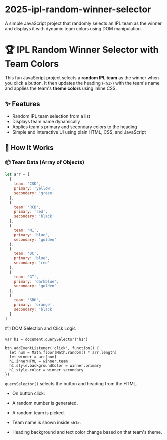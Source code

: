 # 2025-ipl-random-winner-selector
A simple JavaScript project that randomly selects an IPL team as the winner and displays it with dynamic team colors using DOM manipulation.
# 🏆 IPL Random Winner Selector with Team Colors

This fun JavaScript project selects a **random IPL team** as the winner when you click a button. It then updates the heading (`<h1>`) with the team's name and applies the team's **theme colors** using inline CSS.

## ✨ Features

- Random IPL team selection from a list
- Displays team name dynamically
- Applies team's primary and secondary colors to the heading
- Simple and interactive UI using plain HTML, CSS, and JavaScript

## 🧠 How It Works

### 📦 Team Data (Array of Objects)

```js
let arr = [
  {
    team: 'CSK',
    primary: 'yellow',
    secondary: 'green'
  },
  {
    team: 'RCB',
    primary: 'red',
    secondary: 'black'
  },
  {
    team: 'MI',
    primary: 'blue',
    secondary: 'golden'
  },
  {
    team: 'DC',
    primary: 'blue',
    secondary: 'red'
  },
  {
    team: 'GT',
    primary: 'darkblue',
    secondary: 'golden'
  },
  {
    team: 'SRH',
    primary: 'orange',
    secondary: 'black'
  }
]
```
#🖱️ DOM Selection and Click Logic

```let btn = document.querySelector('button')
var h1 = document.querySelector('h1')

btn.addEventListener('click', function() {
  let num = Math.floor(Math.random() * arr.length)
  let winner = arr[num]
  h1.innerHTML = winner.team
  h1.style.backgroundColor = winner.primary
  h1.style.color = winner.secondary
})
```
```querySelector()``` selects the button and heading from the HTML.

- On button click:

- A random number is generated.

- A random team is picked.

- Team name is shown inside ```<h1>```.

- Heading background and text color change based on that team's theme.


